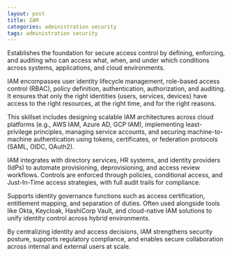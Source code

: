 ```yaml
---
layout: post
title: IAM
categories: administration security
tags: administration security
---
```


Establishes the foundation for secure access control by defining, enforcing, and auditing who can access what, when, and under which conditions across systems, applications, and cloud environments.

<!--more-->

IAM encompasses user identity lifecycle management, role-based access control (RBAC), policy definition, authentication, authorization, and auditing. It ensures that only the right identities (users, services, devices) have access to the right resources, at the right time, and for the right reasons.

This skillset includes designing scalable IAM architectures across cloud platforms (e.g., AWS IAM, Azure AD, GCP IAM), implementing least-privilege principles, managing service accounts, and securing machine-to-machine authentication using tokens, certificates, or federation protocols (SAML, OIDC, OAuth2).

IAM integrates with directory services, HR systems, and identity providers (IdPs) to automate provisioning, deprovisioning, and access review workflows. Controls are enforced through policies, conditional access, and Just-In-Time access strategies, with full audit trails for compliance.

Supports identity governance functions such as access certification, entitlement mapping, and separation of duties. Often used alongside tools like Okta, Keycloak, HashiCorp Vault, and cloud-native IAM solutions to unify identity control across hybrid environments.

By centralizing identity and access decisions, IAM strengthens security posture, supports regulatory compliance, and enables secure collaboration across internal and external users at scale.